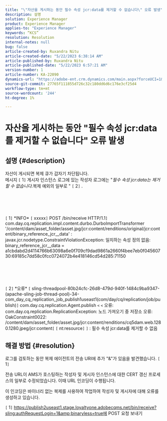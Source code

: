 ```yaml
---
title: "\"자산을 게시하는 동안 필수 속성 jcr:data를 제거할 수 없습니다\" 오류 발생"
description: 설명
solution: Experience Manager
product: Experience Manager
applies-to: "Experience Manager"
keywords: “KCS”
resolution: Resolution
internal-notes: null
bug: false
article-created-by: Ruxandra Nitu
article-created-date: "5/22/2023 6:38:14 AM"
article-published-by: Ruxandra Nitu
article-published-date: "5/22/2023 6:57:21 AM"
version-number: 1
article-number: KA-22090
dynamics-url: "https://adobe-ent.crm.dynamics.com/main.aspx?forceUCI=1&pagetype=entityrecord&etn=knowledgearticle&id=68981235-6bf8-ed11-8849-6045bd006793"
source-git-commit: 27765f111855d726c32c180dd6d6c176e3cf25d4
workflow-type: tm+mt
source-wordcount: '244'
ht-degree: 1%

---
```


# 자산을 게시하는 동안 &quot;필수 속성 jcr:data를 제거할 수 없습니다&quot; 오류 발생

## 설명 {#description}

자산이 게시되면 복제 큐가 갑자기 차단됩니다. 
<br>메시지 `[` 1`]`  게시자 인스턴스 로그에 있는 작성자 로그에는 &quot;*필수 속성 jcr:data는 제거할 수 없습니다.*&#x200B;복제 예외의 일부로 &quot; `[` 2`]` .<br><br> <br><br> <br><br>`[` 1`]`  \*INFO\* `[` xxxxx`]`  POST /bin/receive HTTP/1.1`]`  com.day.cq.replication.impl.content.durbo.DurboImportTransformer &#39;/content/dam/asset_folder/asset.jpg/jcr:content/renditions/original/jcr:content/binary_reference_jcr__data&#39; : javax.jcr.nodetype.ConstraintViolationException: 일치하는 속성 정의 없음: binary_reference_jcr__data = a1cbdabd2d4114766b63098a6e0f709cf9dad9861a2660f4bee7eb0f04560730:69185c7dd58c0fcc0724072b4e418146cd54d285:71150<br><br> <br><br> <br><br>`[` 2`]`  \*오류\* `[` sling-threadpool-80b24cfc-26d8-479d-940f-1484c9ba9347-(apache-sling-job-thread-pool)-34-com_day_cq_replication_job_publish1useast1(com/day/cq/replication/job/publish)`]`  com.day.cq.replication.Agent.publish `<` `<`  오류: com.day.cq.replication.ReplicationException: 노드 가져오기 중 저장소 오류: OakConstraint0022: /content/dam/asset_folder/asset.jpg/jcr:content/renditions/cq5dam.web.1280.1280.jpeg/jcr:content`[` `[` nt:resource`]` `]` : 필수 속성 jcr:data를 제거할 수 없음

## 해결 방법 {#resolution}


로그를 검토하는 동안 복제 에이전트의 전송 URI에 추가 &quot;&amp;&quot;가 있음을 발견했습니다. `[` 1`]`

전송 URL이 AMS가 호스팅하는 작성자 및 게시자 인스턴스에 대한 CERT 갱신 프로세스의 일부로 수정되었습니다. 이때 URL 인코딩이 수행됩니다.

이 인코딩은 바이너리 없는 복제를 사용하여 작업하여 작성자 및 게시자에 대해 오류를 생성하고 있습니다.



`[` 1`]`  https://publish2useast1.stage.loyaltyone.adobecqms.net/bin/receive?sling:authRequestLogin=1&amp;binaryless=true에 POST 요청 보내기


